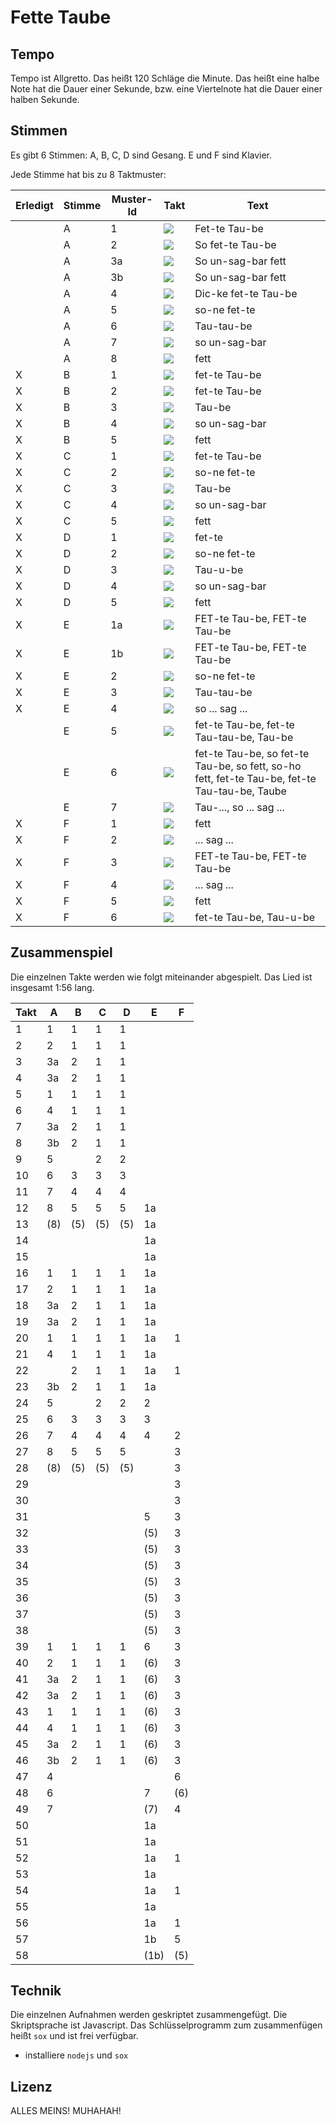 Fette Taube
===========

Tempo
-----

Tempo ist Allgretto. Das heißt 120 Schläge die Minute. Das heißt eine halbe Note hat die Dauer einer Sekunde, bzw. eine Viertelnote hat die Dauer einer halben Sekunde.

Stimmen
-------

Es gibt 6 Stimmen: A, B, C, D sind Gesang. E und F sind Klavier.

Jede Stimme hat bis zu 8 Taktmuster:

|Erledigt|Stimme|Muster-Id|Takt|Text|
|--------|------|---------|----|----|
| |A|1|![](/muster/A1.png)| Fet-te Tau-be|
| |A|2|![](/muster/A2.png)|So fet-te Tau-be|
| |A|3a|![](/muster/A3a.png)|So un-sag-bar fett|
| |A|3b|![](/muster/A3b.png)|So un-sag-bar fett|
| |A|4|![](/muster/A4.png)|Dic-ke fet-te Tau-be|
| |A|5|![](/muster/A5.png)|so-ne fet-te|
| |A|6|![](/muster/A6.png)|Tau-tau-be|
| |A|7|![](/muster/A7.png)|so un-sag-bar|
| |A|8|![](/muster/A8.png)|fett|
|X|B|1|![](/muster/B1.png)|fet-te Tau-be|
|X|B|2|![](/muster/B2.png)|fet-te Tau-be|
|X|B|3|![](/muster/B3.png)|Tau-be|
|X|B|4|![](/muster/B4.png)|so un-sag-bar|
|X|B|5|![](/muster/B5.png)|fett|
|X|C|1|![](/muster/C1.png)|fet-te Tau-be|
|X|C|2|![](/muster/C2.png)|so-ne fet-te|
|X|C|3|![](/muster/C3.png)|Tau-be|
|X|C|4|![](/muster/C4.png)|so un-sag-bar|
|X|C|5|![](/muster/C5.png)|fett|
|X|D|1|![](/muster/D1.png)|fet-te|
|X|D|2|![](/muster/D2.png)|so-ne fet-te|
|X|D|3|![](/muster/D3.png)|Tau-u-be|
|X|D|4|![](/muster/D4.png)|so un-sag-bar|
|X|D|5|![](/muster/D5.png)|fett|
|X|E|1a|![](/muster/E1a.png)|FET-te Tau-be, FET-te Tau-be|
|X|E|1b|![](/muster/E1b.png)|FET-te Tau-be, FET-te Tau-be|
|X|E|2|![](/muster/E2.png)|so-ne fet-te|
|X|E|3|![](/muster/E3.png)|Tau-tau-be|
|X|E|4|![](/muster/E4.png)|so ... sag ...|
| |E|5|![](/muster/E5.png)|fet-te Tau-be, fet-te Tau-tau-be, Tau-be|
| |E|6|![](/muster/E6.png)|fet-te Tau-be, so fet-te Tau-be, so fett, so-ho fett, fet-te Tau-be, fet-te Tau-tau-be, Taube|
| |E|7|![](/muster/E7.png)|Tau-..., so ... sag ...|
|X|F|1|![](/muster/F1.png)|fett|
|X|F|2|![](/muster/F2.png)|... sag ...|
|X|F|3|![](/muster/F3.png)|FET-te Tau-be, FET-te Tau-be|
|X|F|4|![](/muster/F4.png)|... sag ...|
|X|F|5|![](/muster/F5.png)|fett|
|X|F|6|![](/muster/F6.png)|fet-te Tau-be, Tau-u-be|

Zusammenspiel
-------------

Die einzelnen Takte werden wie folgt miteinander abgespielt. Das Lied ist insgesamt 1:56 lang.

|Takt|A|B|C|D|E|F|
|----|-|-|-|-|-|-|
|1|1|1|1|1|||
|2|2|1|1|1|||
|3|3a|2|1|1|||
|4|3a|2|1|1|||
|5|1|1|1|1|||
|6|4|1|1|1|||
|7|3a|2|1|1|||
|8|3b|2|1|1|||
|9|5||2|2|||
|10|6|3|3|3|||
|11|7|4|4|4|||
|12|8|5|5|5|1a||
|13|(8)|(5)|(5)|(5)|1a||
|14|||||1a||
|15|||||1a||
|16|1|1|1|1|1a||
|17|2|1|1|1|1a||
|18|3a|2|1|1|1a||
|19|3a|2|1|1|1a||
|20|1|1|1|1|1a|1|
|21|4|1|1|1|1a||
|22||2|1|1|1a|1|
|23|3b|2|1|1|1a||
|24|5||2|2|2||
|25|6|3|3|3|3||
|26|7|4|4|4|4|2|
|27|8|5|5|5||3|
|28|(8)|(5)|(5)|(5)||3|
|29||||||3|
|30||||||3|
|31|||||5|3|
|32|||||(5)|3|
|33|||||(5)|3|
|34|||||(5)|3|
|35|||||(5)|3|
|36|||||(5)|3|
|37|||||(5)|3|
|38|||||(5)|3|
|39|1|1|1|1|6|3|
|40|2|1|1|1|(6)|3|
|41|3a|2|1|1|(6)|3|
|42|3a|2|1|1|(6)|3|
|43|1|1|1|1|(6)|3|
|44|4|1|1|1|(6)|3|
|45|3a|2|1|1|(6)|3|
|46|3b|2|1|1|(6)|3|
|47|4|||||6|
|48|6||||7|(6)|
|49|7||||(7)|4|
|50|||||1a||
|51|||||1a||
|52|||||1a|1|
|53|||||1a||
|54|||||1a|1|
|55|||||1a||
|56|||||1a|1|
|57|||||1b|5|
|58|||||(1b)|(5)|

Technik
-------

Die einzelnen Aufnahmen werden geskriptet zusammengefügt. Die Skriptsprache ist Javascript. Das Schlüsselprogramm zum zusammenfügen heißt `sox` und ist frei verfügbar.

 * installiere `nodejs` und `sox`
 
Lizenz
------

ALLES MEINS! MUHAHAH!
